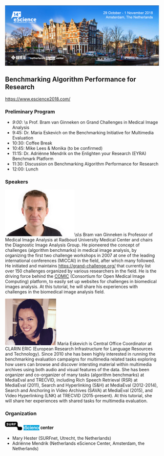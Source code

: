![IEEE eScience](/Header_IEEE_eScience2018_web500_v2.png)

## Benchmarking Algorithm Performance for Research

https://www.escience2018.com/

### Preliminary Program
* *9:00*: \s Prof. Bram van Ginneken on Grand Challenges in Medical Image Analysis
* 9:45: Dr. Maria Eskevich on the Benchmarking Initiative for Multimedia Evaluation
* 10:30: Coffee Break
* 10:45: Mike Lees & Monika (to be confirmed) 
* 11:15: Dr. Adriënne Mendrik on the Enlighten your Research (EYRA) Benchmark Platform 
* 11:30: Discussion on Benchmarking Algorithm Performance for Research
* 12:00: Lunch

### Speakers
![Bram van Ginneken](/Bram_van_Ginneken2.jpg)\s\s 
Bram van Ginneken is Professor of Medical Image Analysis at Radboud University Medical Center and chairs the Diagnostic Image Analysis Group. He pioneered the concept of challenges (algorithm benchmarks) in medical image analysis, by organizing the first two challenge workshops in 2007 at one of the leading international conferences (MICCAI) in the field, after which many followed. He initiated and maintains https://grand-challenge.org/ that currently list over 150 challenges organized by various researchers in the field. He is the driving force behind the [COMIC](https://grand-challenge.org/Create_your_own_challenge/) (Consortium for Open Medical Image Computing) platform, to easily set up websites for challenges in biomedical images analysis. At this tutorial, he will share his experiences with challenges in the biomedical image analysis field.

![Maria Eskevich](/Maria2.png)
Maria Eskevich is Central Office Coordinator at CLARIN ERIC (European Research Infrastructure for Language Resources and Technology). Since 2010 she has been highly interested in running the benchmarking evaluation campaigns for multimedia related tasks exploring how users can browse and discover intersting material within multimedia archives using both audio and visual features of the data. She has been organizer and co-organizer of many tasks (algorithm benchmarks) at MediaEval and TRECVID, including Rich Speech Retrieval (RSR) at MediaEval (2011), Search and Hyperlinking (S&H) at MediaEval (2012-2014), Search and Anchoring in Video Archives (SAVA) at MediaEval (2015), and Video Hyperlinking (LNK) at TRECVID (2015-present). At this tutorial, she will share her experiences with shared tasks for multimedia evaluation.

### Organization
![Surf](/surf2.png) ![eScience](/escience2.png)
* Mary Hester (SURFnet, Utrecht, the Netherlands) 
* Adriënne Mendrik (Netherlands eScience Center, Amsterdam, the Netherlands) 

 

